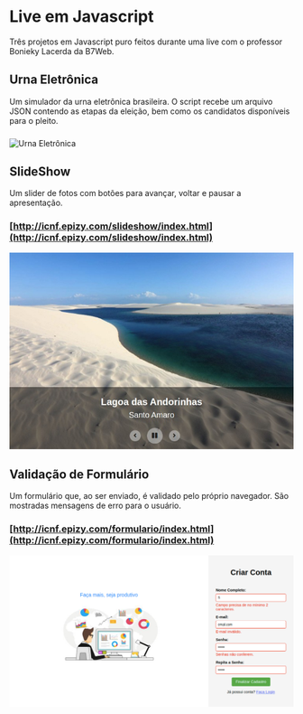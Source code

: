 # Live em Javascript

Três projetos em Javascript puro feitos durante uma live com o professor Bonieky Lacerda da B7Web.

## Urna Eletrônica

Um simulador da urna eletrônica brasileira. O script recebe um arquivo JSON contendo as etapas da eleição, bem como os candidatos disponíveis para o pleito.

### [](http://icnf.epizy.com/urna/index.html)
![Urna Eletrônica](urna/screenshot.jpg)

## SlideShow

Um slider de fotos com botões para avançar, voltar e pausar a apresentação.

### [http://icnf.epizy.com/slideshow/index.html](http://icnf.epizy.com/slideshow/index.html)
![SlideShow](slideshow/screenshot.jpg)

## Validação de Formulário

Um formulário que, ao ser enviado, é validado pelo próprio navegador. São mostradas mensagens de erro para o usuário.

### [http://icnf.epizy.com/formulario/index.html](http://icnf.epizy.com/formulario/index.html)
![Formulário](formulario/screenshot.jpg)
